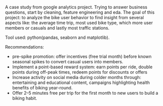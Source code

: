 A case study from google analytics project. Trying to answer business questions, start by cleaning, feature engineering and eda. The goal of this project:
to analyze the bike user behavior to find insight from several aspects like: the average time trip, most used bike type, which more user members or casuals and lastly most traffic stations.

Tool used:
  python(pandas, seaborn and matplotlib).

Recommendations:
  - pre-spike promotion: offer incentives (free trial month) before known seasonal spikes to convert casual users into members. 
  - Implement a point-based reward system: earn points per ride, double points during off-peak times, redeem points for discounts or offers
  - Increase activity on social media during colder months through: entertaining and educational content, campaigns highlighting health benefits of biking year-round.
  - Offer 2–5 minutes free per trip for the first month to new users to build a biking habit. 





